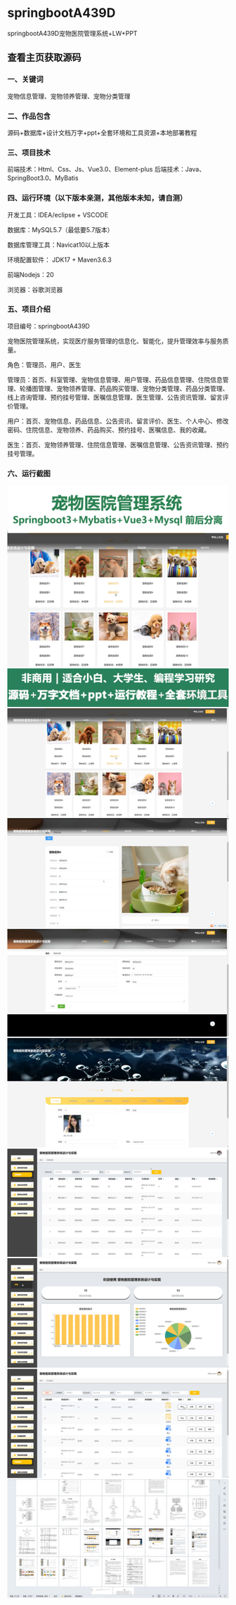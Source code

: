 # springbootA439D
springbootA439D宠物医院管理系统+LW+PPT
 
## 查看主页获取源码

### 一、关键词
宠物信息管理、宠物领养管理、宠物分类管理

### 二、作品包含
源码+数据库+设计文档万字+ppt+全套环境和工具资源+本地部署教程

### 三、项目技术
前端技术：Html、Css、Js、Vue3.0、Element-plus 
后端技术：Java、SpringBoot3.0、MyBatis

### 四、运行环境（以下版本亲测，其他版本未知，请自测）
开发工具：IDEA/eclipse  + VSCODE

数据库：MySQL5.7（最低要5.7版本）

数据库管理工具：Navicat10以上版本

环境配置软件： JDK17 + Maven3.6.3

前端Nodejs：20

浏览器：谷歌浏览器

### 五、项目介绍
项目编号：springbootA439D

宠物医院管理系统，实现医疗服务管理的信息化、智能化，提升管理效率与服务质量。 

角色：管理员、用户、医生

管理员：首页、科室管理、宠物信息管理、用户管理、药品信息管理、住院信息管理、轮播图管理、宠物领养管理、药品购买管理、宠物分类管理、药品分类管理、线上咨询管理、预约挂号管理、医嘱信息管理、医生管理、公告资讯管理、留言评价管理。

用户：首页、宠物信息、药品信息、公告资讯、留言评价、医生、个人中心、修改密码、住院信息、宠物领养、药品购买、预约挂号、医嘱信息、我的收藏。

医生：首页、宠物领养管理、住院信息管理、医嘱信息管理、公告资讯管理、预约挂号管理。

### 六、运行截图
![cover.png](./cover.png)
![1.png](./1.png)
![2.png](./2.png)
![3.png](./3.png)
![4.png](./4.png)
![5.png](./5.png)
![6.png](./6.png)
![7.png](./7.png)
![8.png](./8.png)
